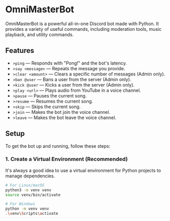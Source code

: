 # OmniMasterBot

OmniMasterBot is a powerful all-in-one Discord bot made with Python. It provides a variety of useful commands, including moderation tools, music playback, and utility commands.

## Features
- `>ping` — Responds with "Pong!" and the bot's latency.
- `>say <message>` — Repeats the message you provide.
- `>clear <amount>` — Clears a specific number of messages (Admin only).
- `>ban @user` — Bans a user from the server (Admin only).
- `>kick @user` — Kicks a user from the server (Admin only).
- `>play <url>` — Plays audio from YouTube in a voice channel.
- `>pause` — Pauses the current song.
- `>resume` — Resumes the current song.
- `>skip` — Skips the current song.
- `>join` — Makes the bot join the voice channel.
- `>leave` — Makes the bot leave the voice channel.

## Setup

To get the bot up and running, follow these steps:

### 1. Create a Virtual Environment (Recommended)
It's always a good idea to use a virtual environment for Python projects to manage dependencies.

```bash
# For Linux/macOS
python3 -m venv venv
source venv/bin/activate

# For Windows
python -m venv venv
.\venv\Scripts\activate

